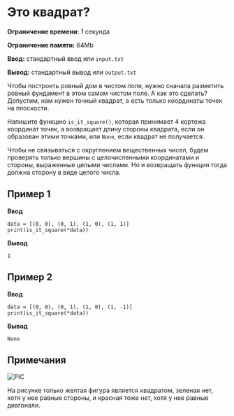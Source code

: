 # Это квадрат?

**Ограничение времени:** 1 секунда

**Ограничение памяти:** 64Mb

**Ввод:** стандартный ввод или `input.txt`

**Вывод:** стандартный вывод или `output.txt`

Чтобы построить ровный дом в чистом поле, нужно сначала разметить ровный фундамент в этом самом чистом поле. А как это сделать? Допустим, нам нужен точный квадрат, а есть только координаты точек на плоскости.

Напишите функцию `is_it_square()`, которая принимает 4 кортежа координат точек, а возвращает длину стороны квадрата, если он образован этими точками, или `None`, если квадрат не получается.

Чтобы не связываться с округлением вещественных чисел, будем проверять только вершины с целочисленными координатами и стороны, выраженные целыми числами. Но и возвращать функция тогда должна сторону в виде целого числа.

## Пример 1

**Ввод**
```
data = [(0, 0), (0, 1), (1, 0), (1, 1)]
print(is_it_square(*data))
```

**Вывод**
```
1
```

## Пример 2

**Ввод**
```
data = [(0, 0), (0, 1), (1, 0), (1, -1)]
print(is_it_square(*data))
```

**Вывод**
```
None
```

## Примечания

![PIC](PIC)

На рисунке только желтая фигура является квадратом, зеленая нет, хотя у нее равные стороны, и красная тоже нет, хотя у нее равные диагонали.